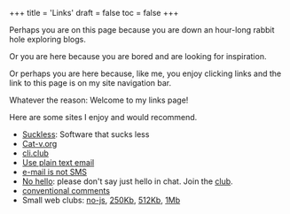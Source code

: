 +++
title = 'Links'
draft = false
toc = false
+++

Perhaps you are on this page because you are down an hour-long rabbit hole exploring blogs.

Or you are here because you are bored and are looking for inspiration.

Or perhaps you are here because, like me, you enjoy clicking links and the link to this page is on my site navigation bar.

Whatever the reason: Welcome to my links page!

Here are some sites I enjoy and would recommend.

- [Suckless](https://suckless.org/): Software that sucks less
- [Cat-v.org](http://cat-v.org/)
- [cli.club](https://cli.club/)
- [Use plain text email](https://useplaintext.email/)
- [e-mail is not SMS](https://email.is-not-s.ms/)
- [No hello](https://nohello.net/en/): please don't say just hello in chat. Join the [club](https://nohello.club/).
- [conventional comments](https://conventionalcomments.org/)
- Small web clubs: [no-js](https://no-js.club/), [250Kb](https://250kb.club/), [512Kb](https://512kb.club/), [1Mb](https://1mb.club/)